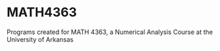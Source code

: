 MATH4363
========

Programs created for MATH 4363, a Numerical Analysis Course at the University of Arkansas
